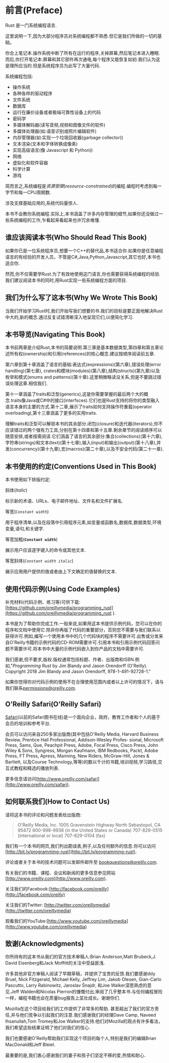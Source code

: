 # 前言(Preface)

Rust 是一门系统编程语言.

这里说明一下,因为大部分程序员对系统编程都不熟悉.但它是我们所做的一切的基础。

你合上笔记本.操作系统中断了所有在运行的程序,关掉屏幕,然后笔记本进入睡眠.而后,你打开笔记本:屏幕和其它部件再次通电,每个程序又能恢复如初.我们认为这是理所应当的.但是系统程序员为此写了大量代码.

系统编程包括:

- 操作系统
- 各种各样的驱动程序
- 文件系统
- 数据库
- 运行在廉价设备或者极端可靠性设备上的代码
- 密码学
- 多媒体解码器(读写音频,视频和图像文件的软件)
- 多媒体处理器(如:语音识别或照片编辑软件)
- 内存管理器(如:实现一个垃圾回收器(garbage collector))
- 文本渲染(文本和字体转换成像素)
- 实现高级语言(像 Javascript 和 Python))
- 网络
- 虚拟化和软件容器
- 科学计算
- 游戏

简而言之,系统编程是*资源受限*(*resource-constrained*)的编程.编程时考虑到每一字节和每一CPU周期数.

涉及支撑基础应用的,系统代码量惊人.

本书不会教你系统编程.实际上,本书涵盖了许多内存管理的细节,如果你还没做过一些系统编程的工作,乍看起来看起来也许冗余难懂.

## 谁应该阅读本书(Who Should Read This Book)

如果你已是一位系统程序员,想要一个C++的替代品,本书适合你.如果你是任意编程语言的有经验的开发人员，不管是C#,Java,Python,Javascript,其它也好,本书也适合你.

然而,你不仅需要学Rust.为了有效地使用这门语言,你也需要获得系统编程的经验.我们建议阅读本书的同时,用Rust实现一些系统编程方面的项目.

## 我们为什么写了这本书(Why We Wrote This Book)

当我们开始学习Rust时,我们开始写我们想要的书.我们的目标是要正面地解决Rust中大的,新的概念.通过反复试错清晰深入地呈现它们,以便简化学习.

## 本书导览(Navigating This Book)

本书前两章是介绍Rust,本书的简要说明.第三章是基本数据类型,第四章和第五章论述所有权(ownership)和引用(references)的核心概念.建议按顺序阅读前五章.

第六章到第十章涵盖了语言的基础:表达式(expressions)(第六章),错误处理(error handling)(第七章), crates和模块(modules)(第八章),结构(structs)(第九章)以及枚举和模式(enums and patterns)(第十章).这里稍微略读没关系,但是不要跳过错误处理这章.相信我们.

第十一章涵盖了traits和泛型(generics),这是你需要掌握的最后两个大的概念.traits像Java或C#中的接口(interfsces).它们也是Rust支持的将你的类型融入语言本身的主要的方式.第十二章,展示了traits如何支持操作符重载(operator overloading),第十三章涵盖了更多的实用traits.

理解traits和泛型可以解锁本书的其余部分.闭包(closure)和迭代器(iterators),你不应该错过的两个强有力工具,分别在第十四章和第十五章.剩余章节的阅读顺序可以随意安排,或者按需阅读.它们涵盖了语言的其余部分:集合(collections)(第十六章),字符串(strings)和文本(text)(第十七章),输入(input)和输出(output)(第十八章),并发(concurrency)(第十九章),宏(macros)(第二十章),以及不安全代码(第二十一章).

## 本书使用的约定(Conventions Used in This Book)

本书使用如下排版约定:

斜体(*Italic*)

标示新的术语、URLs、电子邮件地址、文件名和文件扩展名.

等宽(`Constant width`)

用于程序清单,以及在段落中引用程序元素,如变量或函数名,数据库,数据类型,环境变量,语句,和关键字.

等宽加粗(**`Constant width`**)

展示用户应该逐字键入的命令或其他文本.

等宽斜体(*`Constant width italic`*)

展示应用用户提供的值或者由上下文确定的值替换的文本.

## 使用代码示例(Using Code Examples)

补充材料(代码示例、练习等)可供下载:
[https://github.com/oreillymedia/programming_rust](https://github.com/oreillymedia/programming_rust
).

本书是为了帮助你完成工作.一般来说,如果用这本书提供示例代码，您可以在你的程序和文档中使用它.除非你再版了代码的重要部分，否则您不需要与我们联系以获得许可.例如,编写一个使用本书中的几个代码块的程序不需要许可.出售或分发来自O'Reilly书籍的示例代码的CD-ROM需要许可.引用本书和引用示例代码回答问题不需要许可.将本书中大量的示例代码嵌入到你产品的文档中需要许可.

我们感谢,但不要求,版权.版权通常包括标题、作者、出版商和ISBN.例如,"*Programming Rust* by Jim Blandy and Jason Orendorff (O'Reilly). Copyright 2018 Jim Blandy and Jason Orendorff, 978-1-491-92728-1."

如果你觉得你对代码示例的使用不在合理使用范围内或者以上许可的情况下，请与我们联系[permissions@oreilly.com](permissions@oreilly.com).

## O'Reilly Safari(O'Reilly Safari)

[Safari](http://oreilly.com/safarip)(以前的Safari图书在线)是一个面向企业，政府，教育工作者和个人的基于会员的培训和参考平台.

会员可以访问来自250多家出版商(其中包括O'Reilly
Media, Harvard Business Review, Prentice Hall Professional, Addison-Wesley Profes‐
sional, Microsoft Press, Sams, Que, Peachpit Press, Adobe, Focal Press, Cisco Press, John Wiley & Sons, Syngress, Morgan Kaufmann, IBM Redbooks, Packt, Adobe Press, FT Press, Apress, Manning, New Riders, McGraw-Hill, Jones & Bartlett, 以及Course Technology,等等)的数以千计的书籍,培训视频,学习路径,交互式教程和精选的播放列表.

更多信息请访问[http://www.oreilly.com/safari](http://www.oreilly.com/safari).

## 如何联系我们(How to Contact Us)

请将这本书的评论和问题发表给出版商:
> O'Reilly Media, Inc.
> 1005 Gravenstein Highway North
> Sebastopol, CA 95472
> 800-998-9938 (in the United States or Canada)
> 707-829-0515 (international or local)
> 707-829-0104 (fax)

我们有一个本书的网页,我们列出勘误表,例子,以及任何额外的信息.你可以访问[http://bit.ly/programming-rust](http://bit.ly/programming-rust).

评论或者关于本书的技术问题可以发邮件邮件至  [bookquestions@oreilly.com](bookquestions@oreilly.com).

有关我们的书籍、课程、会议和新闻的更多信息参见网站[http://www.oreilly.com](http://www.oreilly.com).

关注我们的Facebook:[http://facebook.com/oreilly](http://facebook.com/oreilly)

关注我们的Twitter: [http://twitter.com/oreillymedia](http://twitter.com/oreillymedia)

观看我们的YouTube:[http://www.youtube.com/oreillymedia](http://www.youtube.com/oreillymedia)

## 致谢(Acknowledgments)

你所持有的这本书从我们的官方技术审稿人:Brian Anderson,Matt Brubeck,J. David Eisenberg和Jack Moffitt的关注中受益匪浅.

许多其他非官方审稿人阅读了早期草稿，并提供了宝贵的反馈.我们要感谢ddy Bruel, Nick Fitzgerald, Michael Kelly, Jeffrey Lim, Jakob Olesen,  Gian-Carlo Pascutto,  Larry Rabinowitz,  Jaroslav Šnajdr, 和Joe Walker深思熟虑的意见.Jeff Walden和Nicolas Pierron的慷慨付出,审阅了几乎整本书.与任何编程冒险一样，编程书籍也会在质量bug报告上茁壮成长。谢谢你们.

Mozilla在这个项目给我们的工作提供了非常多的帮助.
甚至超出了我们的官方责任,并与他们竞争以引起我们的注意.我们感谢我们的经理Dave Camp, Naveed Ihsanullah,Tom Tromey和Joe Walker的支持.他们对Mozilla的观点有许多看法，我们希望这些结果证明了他们对我们的信心.

我们也要感谢O'Reilly帮助我们实现这个项目的每个人,特别是我们的编辑Brian MacDonald和Jeff Bleiel.

最重要的是,我们衷心感谢我们的妻子和孩子们坚定不移的爱,热情和耐心.
